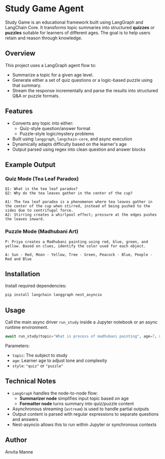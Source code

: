 # Study Game Agent

Study Game is an educational framework built using LangGraph and LangChain Core. It transforms topic summaries into structured **quizzes** or **puzzles** suitable for learners of different ages. The goal is to help users retain and reason through knowledge.

## Overview
This project uses a LangGraph agent flow to:
- Summarize a topic for a given age level.
- Generate either a set of quiz questions or a logic-based puzzle using that summary.
- Stream the response incrementally and parse the results into structured Q&A or puzzle formats.


## Features
- Converts any topic into either:
  - Quiz-style question/answer format
  - Puzzle-style logic/mystery problems
- Built using `langgraph`, `langchain-core`, and async execution
- Dynamically adapts difficulty based on the learner's age
- Output parsed using regex into clean question and answer blocks

## Example Output

### Quiz Mode (Tea Leaf Paradox)
```
Q1: What is the tea leaf paradox?
Q2: Why do the tea leaves gather in the center of the cup?

A1: The tea leaf paradox is a phenomenon where tea leaves gather in the center of the cup when stirred, instead of being pushed to the sides due to centrifugal force.
A2: Stirring creates a whirlpool effect; pressure at the edges pushes the leaves inward.

```

### Puzzle Mode (Madhubani Art)
```
P: Priya creates a Madhubani painting using red, blue, green, and yellow. Based on clues, identify the color used for each object.

A: Sun - Red, Moon - Yellow, Tree - Green, Peacock - Blue, People - Red and Blue

````

## Installation

Install required dependencies:

```bash
pip install langchain langgraph nest_asyncio
````

## Usage

Call the main async driver `run_study` inside a Jupyter notebook or an async runtime environment.

```python
await run_study(topic="What is process of madhubani painting", age=7, style="puzzle")
```

Parameters:

* `topic`: The subject to study
* `age`: Learner age to adjust tone and complexity
* `style`: `"quiz"` or `"puzzle"`


## Technical Notes

* `LangGraph` handles the node-to-node flow:
  * **Summarizer node** simplifies input topic based on age
  * **Formatter node** turns summary into quiz/puzzle content
* Asynchronous streaming (`astream`) is used to handle partial outputs
* Output content is parsed with regular expressions to separate questions and answers
* Nest-asyncio allows this to run within Jupyter or synchronous contexts


## Author
Anvita Manne
